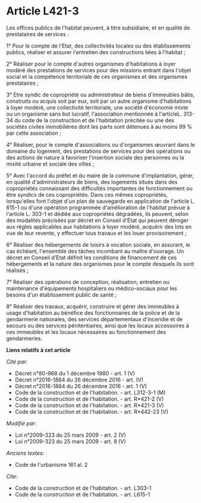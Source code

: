 # Article L421-3

Les offices publics de l'habitat peuvent, à titre subsidiaire, et en qualité de prestataires de services :

1° Pour le compte de l'Etat, des collectivités locales ou des établissements publics, réaliser et assurer l'entretien des
constructions liées à l'habitat ;

2° Réaliser pour le compte d'autres organismes d'habitations à loyer modéré des prestations de services pour des missions
entrant dans l'objet social et la compétence territoriale de ces organismes et des organismes prestataires ;

3° Etre syndic de copropriété ou administrateur de biens d'immeubles bâtis, construits ou acquis soit par eux, soit par un
autre organisme d'habitations à loyer modéré, une collectivité territoriale, une société d'économie mixte ou un organisme
sans but lucratif, l'association mentionnée à l'articleL. 313-34 du code de la construction et de l'habitation précitée ou
une des sociétés civiles immobilières dont les parts sont détenues à au moins 99 % par cette association ;

4° Réaliser, pour le compte d'associations ou d'organismes œuvrant dans le domaine du logement, des prestations de services
pour des opérations ou des actions de nature à favoriser l'insertion sociale des personnes ou la mixité urbaine et sociale
des villes ;

5° Avec l'accord du préfet et du maire de la commune d'implantation, gérer, en qualité d'administrateurs de biens, des
logements situés dans des copropriétés connaissant des difficultés importantes de fonctionnement ou être syndics de ces
copropriétés. Dans ces mêmes copropriétés, lorsqu'elles font l'objet d'un plan de sauvegarde en application de l'article L.
615-1 ou d'une opération programmée d'amélioration de l'habitat prévue à l'article L. 303-1 et dédiée aux copropriétés
dégradées, ils peuvent, selon des modalités précisées par décret en Conseil d'Etat qui peuvent déroger aux règles applicables
aux habitations à loyer modéré, acquérir des lots en vue de leur revente, y effectuer tous travaux et les louer
provisoirement ;

6° Réaliser des hébergements de loisirs à vocation sociale, en assurant, le cas échéant, l'ensemble des tâches incombant au
maître d'ouvrage. Un décret en Conseil d'Etat définit les conditions de financement de ces hébergements et la nature des
organismes pour le compte desquels ils sont réalisés ;

7° Réaliser des opérations de conception, réalisation, entretien ou maintenance d'équipements hospitaliers ou médico-sociaux
pour les besoins d'un établissement public de santé ;

8° Réaliser des travaux, acquérir, construire et gérer des immeubles à usage d'habitation au bénéfice des fonctionnaires de
la police et de la gendarmerie nationales, des services départementaux d'incendie et de secours ou des services
pénitentiaires, ainsi que les locaux accessoires à ces immeubles et les locaux nécessaires au fonctionnement des
gendarmeries.

**Liens relatifs à cet article**

_Cité par_:

  - Décret n°80-968 du 1 décembre 1980 - art. 1 (V)
  - Décret n°2016-1884 du 26 décembre 2016 - art. (V)
  - Décret n°2016-1884 du 26 décembre 2016 - art. 1 (V)
  - Code de la construction et de l'habitation. - art. L312-3-1 (M)
  - Code de la construction et de l'habitation. - art. R*421-2 (V)
  - Code de la construction et de l'habitation. - art. R*421-3 (V)
  - Code de la construction et de l'habitation. - art. R*442-23 (V)

_Modifié par_:

  - Loi n°2009-323 du 25 mars 2009 - art. 2 (V)
  - Loi n°2009-323 du 25 mars 2009 - art. 8 (V)

_Anciens textes_:

  - Code de l'urbanisme 161 al. 2

_Cite_:

  - Code de la construction et de l'habitation. - art. L303-1
  - Code de la construction et de l'habitation. - art. L615-1
